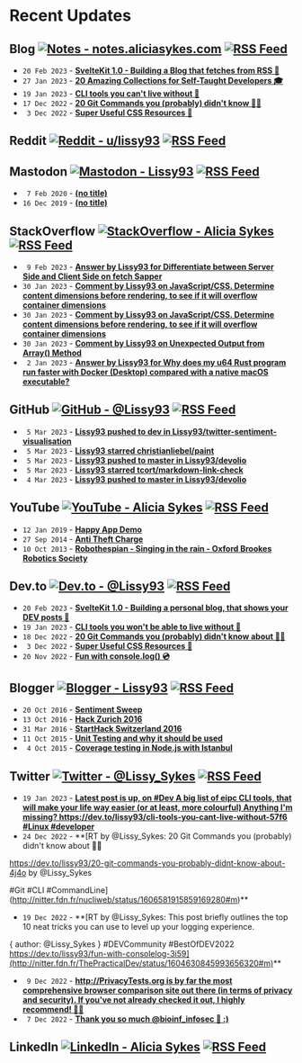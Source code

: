 # Recent Updates

## Blog [![Notes - notes.aliciasykes.com](https://img.shields.io/badge/-Notes-262654?style=flat&logo=micro.blog&logoColor=white)](https://notes.aliciasykes.com "Personal Blog - notes.aliciasykes.com") [![RSS Feed](https://img.shields.io/badge/-RSS-FFF?style=flat&logo=rss&logoColor=FFA500)](https://raw.githubusercontent.com/Lissy93/feeds/main/blog.atom)
<!-- blog-feed start -->
- `20 Feb 2023` - **[SvelteKit 1.0 - Building a Blog that fetches from RSS 🦄](https://notes.aliciasykes.com/42764/sveltekit-1-0-building-a-blog-that-fetches-from-rss)**
- `27 Jan 2023` - **[20 Amazing Collections for Self-Taught Developers 🎓](https://notes.aliciasykes.com/42310/20-amazing-collections-for-self-taught-developers)**
- `19 Jan 2023` - **[CLI tools you can't live without 🔧](https://notes.aliciasykes.com/41983/cli-tools-you-can-t-live-without)**
- `17 Dec 2022` - **[20 Git Commands you (probably) didn't know 🧙‍♂️](https://notes.aliciasykes.com/41171/20-git-commands-you-probably-didn-t-know)**
- ` 3 Dec 2022` - **[Super Useful CSS Resources 🌈](https://notes.aliciasykes.com/40638/super-useful-css-resources)**
<!-- blog-feed end -->

## Reddit [![Reddit - u/lissy93](https://img.shields.io/badge/-Lissy93-ff4500?style=flat&logo=reddit&logoColor=white)](https://www.reddit.com/user/lissy93 "Reddit - u/lissy93") [![RSS Feed](https://img.shields.io/badge/-RSS-FFF?style=flat&logo=rss&logoColor=FFA500)](https://raw.githubusercontent.com/Lissy93/feeds/main/reddit.atom)
<!-- reddit-feed start -->
<!-- reddit-feed end -->

## Mastodon [![Mastodon - Lissy93](https://img.shields.io/badge/-Alicia_Sykes-6364FF?style=flat&logo=mastodon&logoColor=white)](https://mastodon.social/@lissy93 "Mastodon - Lissy93") [![RSS Feed](https://img.shields.io/badge/-RSS-FFF?style=flat&logo=rss&logoColor=FFA500)](https://raw.githubusercontent.com/Lissy93/feeds/main/mastodon.atom)
<!-- mastodon-feed start -->
- ` 7 Feb 2020` - **[(no title)](https://mastodon.social/@lissy93/103618193624255774)**
- `16 Dec 2019` - **[(no title)](https://mastodon.social/@lissy93/103317934703028255)**
<!-- mastodon-feed end -->

## StackOverflow [![StackOverflow - Alicia Sykes](https://img.shields.io/badge/-Alicia-f48225?style=flat&logo=Stackoverflow&logoColor=white)](https://stackoverflow.com/users/979052/alicia "StackOverflow - Alicia Sykes") [![RSS Feed](https://img.shields.io/badge/-RSS-FFF?style=flat&logo=rss&logoColor=FFA500)](https://raw.githubusercontent.com/Lissy93/feeds/main/stackoverflow.atom)
<!-- stackoverflow-feed start -->
- ` 9 Feb 2023` - **[Answer by Lissy93 for Differentiate between Server Side and Client Side on fetch Sapper](https://stackoverflow.com/questions/64780498/differentiate-between-server-side-and-client-side-on-fetch-sapper/75402379#75402379)**
- `30 Jan 2023` - **[Comment by Lissy93 on JavaScript/CSS. Determine content dimensions before rendering, to see if it will overflow container dimensions](https://stackoverflow.com/questions/75285948/javascript-css-determine-content-dimensions-before-rendering-to-see-if-it-will)**
- `30 Jan 2023` - **[Comment by Lissy93 on JavaScript/CSS. Determine content dimensions before rendering, to see if it will overflow container dimensions](https://stackoverflow.com/questions/75285948/javascript-css-determine-content-dimensions-before-rendering-to-see-if-it-will)**
- `30 Jan 2023` - **[Comment by Lissy93 on Unexpected Output from Array() Method](https://stackoverflow.com/questions/75286188/unexpected-output-from-array-method)**
- ` 2 Jan 2023` - **[Answer by Lissy93 for Why does my u64 Rust program run faster with Docker (Desktop) compared with a native macOS executable?](https://stackoverflow.com/questions/66432062/why-does-my-u64-rust-program-run-faster-with-docker-desktop-compared-with-a-na/74987359#74987359)**
<!-- stackoverflow-feed end -->

## GitHub [![GitHub - @Lissy93](https://img.shields.io/badge/-Lissy93-3a3a3a?style=flat&logo=GitHub&logoColor=white)](https://github.com/Lissy93 "GitHub - @Lissy93") [![RSS Feed](https://img.shields.io/badge/-RSS-FFF?style=flat&logo=rss&logoColor=FFA500)](https://raw.githubusercontent.com/Lissy93/feeds/main/github.atom)
<!-- github-feed start -->
- ` 5 Mar 2023` - **[Lissy93 pushed to dev in Lissy93/twitter-sentiment-visualisation](https://github.com/Lissy93/twitter-sentiment-visualisation/compare/49e756cd90...d68b8bf2d7)**
- ` 5 Mar 2023` - **[Lissy93 starred christianliebel/paint](https://github.com/christianliebel/paint)**
- ` 5 Mar 2023` - **[Lissy93 pushed to master in Lissy93/devolio](https://github.com/Lissy93/devolio/compare/def63d3c47...d464a20806)**
- ` 5 Mar 2023` - **[Lissy93 starred tcort/markdown-link-check](https://github.com/tcort/markdown-link-check)**
- ` 4 Mar 2023` - **[Lissy93 pushed to master in Lissy93/devolio](https://github.com/Lissy93/devolio/compare/2b0fc0420c...def63d3c47)**
<!-- github-feed end -->

## YouTube [![YouTube - Alicia Sykes](https://img.shields.io/badge/-Alicia_Sykes-FF0000?style=flat&logo=youtube&logoColor=white)](https://youtube.com/@AliciaSykes "YouTube - Alicia Sykes") [![RSS Feed](https://img.shields.io/badge/-RSS-FFF?style=flat&logo=rss&logoColor=FFA500)](https://raw.githubusercontent.com/Lissy93/feeds/main/youtube.atom)
<!-- youtube-feed start -->
- `12 Jan 2019` - **[Happy App Demo](https://www.youtube.com/watch?v=c-k9rYxTwxI)**
- `27 Sep 2014` - **[Anti Theft Charge](https://www.youtube.com/watch?v=NcJKDmoKlXQ)**
- `10 Oct 2013` - **[Robothespian - Singing in the rain - Oxford Brookes Robotics Society](https://www.youtube.com/watch?v=mnXzTzuF5Kw)**
<!-- youtube-feed end -->

## Dev.to [![Dev.to - @Lissy93](https://img.shields.io/badge/-Lissy93-a75fff?style=flat&logo=Dev.to&logoColor=white)](https://dev.to/lissy93 "Dev.to - @Lissy93") [![RSS Feed](https://img.shields.io/badge/-RSS-FFF?style=flat&logo=rss&logoColor=FFA500)](https://raw.githubusercontent.com/Lissy93/feeds/main/dev-to.atom)
<!-- dev-to-feed start -->
- `20 Feb 2023` - **[SvelteKit 1.0 - Building a personal blog, that shows your DEV posts 🦄](https://dev.to/lissy93/sveltekit-10-build-an-blog-fetching-posts-from-your-dev-profile-29f)**
- `19 Jan 2023` - **[CLI tools you won't be able to live without 🔧](https://dev.to/lissy93/cli-tools-you-cant-live-without-57f6)**
- `18 Dec 2022` - **[20 Git Commands you (probably) didn't know about 🧙‍♂️](https://dev.to/lissy93/20-git-commands-you-probably-didnt-know-about-4j4o)**
- ` 3 Dec 2022` - **[Super Useful CSS Resources 🌈](https://dev.to/lissy93/super-useful-css-resources-1ba3)**
- `20 Nov 2022` - **[Fun with console.log() 💿](https://dev.to/lissy93/fun-with-consolelog-3i59)**
<!-- dev-to-feed end -->

## Blogger [![Blogger - Lissy93](https://img.shields.io/badge/-Lissy93-FF5722?style=flat&logo=blogger&logoColor=white)](https://lissy93.blogspot.com/ "Blogger - Lissy93") [![RSS Feed](https://img.shields.io/badge/-RSS-FFF?style=flat&logo=rss&logoColor=FFA500)](https://raw.githubusercontent.com/Lissy93/feeds/main/blogger.atom)
<!-- blogger-feed start -->
- `20 Oct 2016` - **[Sentiment Sweep](https://lissy93.blogspot.com/2016/10/sentiment-sweep.html)**
- `13 Oct 2016` - **[Hack Zurich 2016](https://lissy93.blogspot.com/2016/10/hack-zurich-2016.html)**
- `31 Mar 2016` - **[StartHack Switzerland 2016](https://lissy93.blogspot.com/2016/03/starthack-switzerland-2016.html)**
- `11 Oct 2015` - **[Unit Testing and why it should be used](https://lissy93.blogspot.com/2015/10/unit-testing-and-why-it-should-be-used.html)**
- ` 4 Oct 2015` - **[Coverage testing in Node.js with Istanbul](https://lissy93.blogspot.com/2015/10/coverage-testing-in-nodejs-with-istanbul.html)**
<!-- blogger-feed end -->

## Twitter [![Twitter - @Lissy_Sykes](https://img.shields.io/badge/-@Lissy_Sykes-00acee?style=flat&logo=Twitter&logoColor=white)](https://twitter.com/Lissy_Sykes "Twitter - @Lissy_Sykes") [![RSS Feed](https://img.shields.io/badge/-RSS-FFF?style=flat&logo=rss&logoColor=FFA500)](https://raw.githubusercontent.com/Lissy93/feeds/main/twitter.atom)
<!-- twitter-feed start -->
- `19 Jan 2023` - **[Latest post is up, on #Dev 
A big list of eipc CLI tools, that will make your life way easier (or at least, more colourful)
Anything I'm missing?
https://dev.to/lissy93/cli-tools-you-cant-live-without-57f6 #Linux #developer](http://nitter.fdn.fr/Lissy_Sykes/status/1616104945362833408#m)**
- `24 Dec 2022` - **[RT by @Lissy_Sykes: 20 Git Commands you (probably) didn't know about 🧙‍♂️

https://dev.to/lissy93/20-git-commands-you-probably-didnt-know-about-4j4o by @Lissy_Sykes 

#Git #CLI #CommandLine](http://nitter.fdn.fr/nucliweb/status/1606581915859169280#m)**
- `19 Dec 2022` - **[RT by @Lissy_Sykes: This post briefly outlines the top 10 neat tricks you can use to level up your logging experience.

{ author: @Lissy_Sykes } #DEVCommunity #BestOfDEV2022 
https://dev.to/lissy93/fun-with-consolelog-3i59](http://nitter.fdn.fr/ThePracticalDev/status/1604630845993656320#m)**
- ` 9 Dec 2022` - **[http://PrivacyTests.org is by far the most comprehensive browser comparison site out there (in terms of privacy and security). If you've not already checked it out, I highly  recommend! 🔐✨](http://nitter.fdn.fr/Lissy_Sykes/status/1601301921750401025#m)**
- ` 7 Dec 2022` - **[Thank you so much @bioinf_infosec 💖 :)](http://nitter.fdn.fr/Lissy_Sykes/status/1600476196415803392#m)**
<!-- twitter-feed end -->


## LinkedIn [![LinkedIn - Alicia Sykes](https://img.shields.io/badge/-Alicia_Sykes-0072b1?style=flat&logo=Linkedin&logoColor=white)](https://www.linkedin.com/in/aliciasykes "LinkedIn - Alicia Sykes") [![RSS Feed](https://img.shields.io/badge/-RSS-FFF?style=flat&logo=rss&logoColor=FFA500)](https://raw.githubusercontent.com/Lissy93/feeds/main/linkedin.atom)



